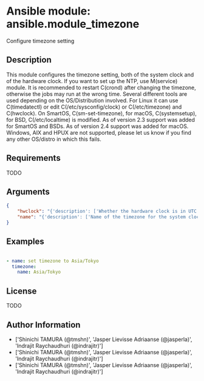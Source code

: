 # Ansible module: ansible.module_timezone


Configure timezone setting

## Description

This module configures the timezone setting, both of the system clock and of the hardware clock. If you want to set up the NTP, use M(service) module.
It is recommended to restart C(crond) after changing the timezone, otherwise the jobs may run at the wrong time.
Several different tools are used depending on the OS/Distribution involved. For Linux it can use C(timedatectl) or edit C(/etc/sysconfig/clock) or C(/etc/timezone) and C(hwclock). On SmartOS, C(sm-set-timezone), for macOS, C(systemsetup), for BSD, C(/etc/localtime) is modified.
As of version 2.3 support was added for SmartOS and BSDs.
As of version 2.4 support was added for macOS.
Windows, AIX and HPUX are not supported, please let us know if you find any other OS/distro in which this fails.

## Requirements

TODO

## Arguments

``` json
{
    "hwclock": "{'description': ['Whether the hardware clock is in UTC or in local timezone. Default is to keep current setting. Note that this option is recommended not to change and may fail to configure, especially on virtual environments such as AWS. B(At least one of name and hwclock are required.) I(Only used on Linux.)'], 'aliases': ['rtc'], 'choices': ['UTC', 'local']}",
    "name": "{'description': ['Name of the timezone for the system clock. Default is to keep current setting. B(At least one of name and hwclock are required.)']}",
}
```

## Examples


``` yaml

- name: set timezone to Asia/Tokyo
  timezone:
    name: Asia/Tokyo

```

## License

TODO

## Author Information
  - ['Shinichi TAMURA (@tmshn)', 'Jasper Lievisse Adriaanse (@jasperla)', 'Indrajit Raychaudhuri (@indrajitr)']
  - ['Shinichi TAMURA (@tmshn)', 'Jasper Lievisse Adriaanse (@jasperla)', 'Indrajit Raychaudhuri (@indrajitr)']
  - ['Shinichi TAMURA (@tmshn)', 'Jasper Lievisse Adriaanse (@jasperla)', 'Indrajit Raychaudhuri (@indrajitr)']
